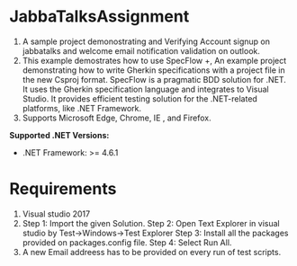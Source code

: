 # JabbaTalksAssignment
1. A sample project demonostrating and Verifying Account signup on jabbatalks and welcome email notification validation on outlook.
2. This example demostrates how to use SpecFlow +, An example project demonstrating how to write Gherkin specifications with a project file in the new Csproj format. SpecFlow is a pragmatic BDD solution for .NET. It uses the Gherkin specification language and integrates to Visual Studio. It provides efficient testing solution for the .NET-related platforms, like .NET Framework.
3. Supports Microsoft Edge, Chrome, IE , and Firefox.

__Supported .NET Versions:__

* .NET Framework: >= 4.6.1

# Requirements
1. Visual studio 2017
2. Step 1: Import the given Solution. Step 2: Open Text Explorer in visual studio by Test->Windows->Test Explorer Step 3: Install all the packages provided on packages.config file. Step 4: Select Run All.
3. A new Email addreess has to be provided on every run of test scripts.
